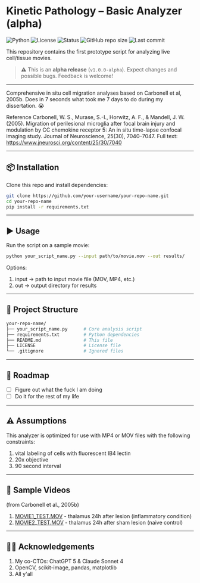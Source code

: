 # Kinetic Pathology – Basic Analyzer (alpha)

![Python](https://img.shields.io/badge/python-3.9%2B-blue.svg)
![License](https://img.shields.io/badge/license-MIT-green.svg)
![Status](https://img.shields.io/badge/status-alpha-orange.svg)
![GitHub repo size](https://img.shields.io/github/repo-size/bigaxon/kinetic-pathology-basic-analyzer)
![Last commit](https://img.shields.io/github/last-commit/bigaxon/kinetic-pathology-basic-analyzer)

This repository contains the first prototype script for analyzing live cell/tissue movies.  
> ⚠️ This is an **alpha release** (`v1.0.0-alpha`). Expect changes and possible bugs. Feedback is welcome!

***

Comprehensive in situ cell migration analyses based on Carbonell et al, 2005b. Does in 7 seconds what took me 7 days to do during my dissertation. 😭

Reference
Carbonell, W. S., Murase, S.-I., Horwitz, A. F., & Mandell, J. W. (2005). Migration of perilesional microglia after focal brain injury and modulation by CC chemokine receptor 5: An in situ time-lapse confocal imaging study. Journal of Neuroscience, 25(30), 7040–7047. Full text: https://www.jneurosci.org/content/25/30/7040

---

## 📦 Installation

Clone this repo and install dependencies:

```bash
git clone https://github.com/your-username/your-repo-name.git
cd your-repo-name
pip install -r requirements.txt
```
***

## ▶️ Usage
Run the script on a sample movie:

```bash
python your_script_name.py --input path/to/movie.mov --out results/
```
Options:
  1. input → path to input movie file (MOV, MP4, etc.)
  2. out → output directory for results

***

## 📂 Project Structure

```bash
your-repo-name/
├── your_script_name.py      # Core analysis script
├── requirements.txt         # Python dependencies
├── README.md                # This file
├── LICENSE                  # License file
└── .gitignore               # Ignored files
```

***

## 🚀 Roadmap
- [ ] Figure out what the fuck I am doing
- [ ] Do it for the rest of my life

***

## ⚠️ Assumptions
This analyzer is optimized for use with MP4 or MOV files with the following constraints:
  1. vital labeling of cells with fluorescent IB4 lectin
  2. 20x objective
  3. 90 second interval

***

## 🎥 Sample Videos
(from Carbonell et al., 2005b)
  1. [MOVIE1_TEST.MOV](https://www.tiktok.com/@brainsurgerydropout) - thalamus 24h after lesion (inflammatory condition)
  2. [MOVIE2_TEST.MOV](https://www.instagram.com/brainsurgerydropout) - thalamus 24h after sham lesion (naive control)

***

## 🙌🏽 Acknowledgements
  1. My co-CTOs: ChatGPT 5 & Claude Sonnet 4
  2. OpenCV, scikit-image, pandas, matplotlib
  3. All y'all

